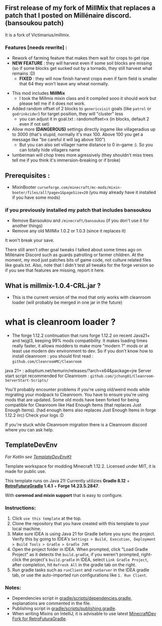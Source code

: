 
## First release of my fork of MillMix that replaces a patch that I posted on Millénaire discord. (bansoukou patch)
It is a fork of Victimarius/millmix.

### Features [needs rewrite] :
* Rework of farming feature that makes them wait for crops to get ripe 
 * **NEW FEATURE** : they will harvest even if some soil blocks are missing (so if some blocks get sucked out by a tornado, they still harvest what remains :D)
    - **FIXED** : they will now finish harvest crops even if farm field is smaller that 64 they won't leave any wheat normally.
- This mod includes **MillMix**
     - I took the Millmix mixin class and it compiled sooo it should work but please tell me if it does not work.
- Added random offset of 2 blocks to `genericvisit` goals (like `patrol` or `godrinkcider`) for target position, they will "cluster" less
    - you can adjust it in goal.txt : randomoffset=x (in blocks, default 2 even if not set)
- Allow more **(DANGEROUS)** settings directly ingame like villageradius up to 3000 (that's stupid, normally it's max 100. Above 100 you get a message like "be careful it will lag above 100")
    - But you can also set villager name distance to 0 in-game :). So you can totally hide villagers name
- lumberman will chop trees more agressively (they shouldn't miss trees tell me if you think it's immersion-breaking or if broke)

## Prerequisites :
- MixinBooter `curseforge.com/minecraft/mc-mods/mixin-booter/files/all?page=1&pageSize=20`  (you may already have it installed if you have some mods)
### if you previously installed my patch that includes bansoukou
- Remove Bansoukou and `/minecraft/bansoukou`   (if you don't use it for another things)
- Remove any old MillMix 1.0.2 or 1.0.3 (since it replaces it)

It won't break your save.

There still aren't other goal tweaks I talked about some times ago on Millénaire Discord such as guards patrolling or farmer children. At the moment, my mod just patches bits of game code, not culture related files like goals.txt.
Also, note that I didn't test all tweaks for the forge version so if you see that features are missing, report it here.

## What is millmix-1.0.4-**CRL**.jar ?
- This is the current version of the mod that only works with cleanroom loader (will probably be merged in one jar in the future)
# what is cleanroom loader ?

- The forge 1.12.2 continuation that runs forge 1.12.2 on recent Java21+ and lwjgl3, keeping 99% mods compatibility.
It makes loading times really faster, it allows modders to make more "modern ?" mods or at least use modern dev environment to dev.
So if you don't know how to install cleanroom :
you should first read : `github.com/CleanroomMC/Cleanroom`

java 21+ :
adoptium.net/temurin/releases/?arch=x64&package=jre
Server start script recommended for Cleanroom :
`github.com/jchung01/Cleanroom-ServerStart-Scripts/`

You'll probably encounter problems if you're using old/weird mods while migrating your modpack to Cleanroom. You have to ensure you're using mods that are updated. Some old mods have been forked for being compatible for Cleanroom like Had Enough Items (that replaces Just Enough Items).
(had enough items also replaces Just Enough Items in forge 1.12.2 iirc)
Check your logs :D

If you're stuck while Cleanroom migration there is a Cleanroom discord where you can ask help.

## TemplateDevEnv
_For Kotlin see [TemplateDevEnvKt](https://github.com/CleanroomMC/TemplateDevEnvKt)_

Template workspace for modding Minecraft 1.12.2. Licensed under MIT, it is made for public use.

This template runs on Java 21! Currently utilizies **Gradle 8.12** + **[RetroFuturaGradle](https://github.com/GTNewHorizons/RetroFuturaGradle) 1.4.1** + **Forge 14.23.5.2847**.

With **coremod and mixin support** that is easy to configure.

### Instructions:

1. Click `use this template` at the top.
2. Clone the repository that you have created with this template to your local machine.
3. Make sure IDEA is using Java 21 for Gradle before you sync the project. Verify this by going to IDEA's `Settings > Build, Execution, Deployment > Build Tools > Gradle > Gradle JVM`.
4. Open the project folder in IDEA. When prompted, click "Load Gradle Project" as it detects the `build.gradle`, if you weren't prompted, right-click the project's `build.gradle` in IDEA, select `Link Gradle Project`, after completion, hit `Refresh All` in the gradle tab on the right.
5. Run gradle tasks such as `runClient` and `runServer` in the IDEA gradle tab, or use the auto-imported run configurations like `1. Run Client`.

### Notes:
- Dependencies script in [gradle/scripts/dependencies.gradle](gradle/scripts/dependencies.gradle), explanations are commented in the file.
- Publishing script in [gradle/scripts/publishing.gradle](gradle/scripts/publishing.gradle).
- When writing Mixins on IntelliJ, it is advisable to use latest [MinecraftDev Fork for RetroFuturaGradle](https://github.com/eigenraven/MinecraftDev/releases).
